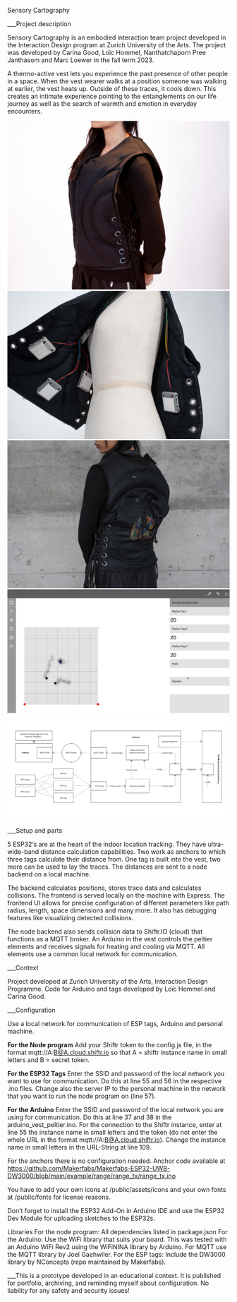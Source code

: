 Sensory Cartography

___Project description

Sensory Cartography is an embodied interaction team project developed in the Interaction Design program at Zurich University of the Arts. The project was developed by Carina Good, Loïc Hommel, Nanthatchaporn Pree Janthasom and Marc Loewer in the fall term 2023.

A thermo-active vest lets you experience the past presence of other people in a space. When the vest wearer walks at a position someone was walking at earlier, the vest heats up. Outside of these traces, it cools down. This creates an intimate experience pointing to the entanglements on our life journey as well as the search of warmth and emotion in everyday encounters.

![doc1](/doc/img/doc1.jpeg)
![doc2](/doc/img/doc2.jpeg)
![doc3](/doc/img/doc3.jpeg)
![doc4](/doc/img/doc4.jpg)
![doc5](/doc/img/doc5.jpg)

___Setup and parts

5 ESP32‘s are at the heart of the indoor location tracking. They have ultra-wide-band distance calculation capabilities. Two work as anchors to which three tags calculate their distance from. One tag is built into the vest, two more can be used to lay the traces. The distances are sent to a node backend on a local machine. 

The backend calculates positions, stores trace data and calculates collisions. The frontend is served locally on the machine with Express. The frontend UI allows for precise configuration of different parameters like path radius, length, space dimensions and many more. It also has debugging features like visualizing detected collisions.

The node backend also sends collision data to Shiftr.IO (cloud) that functions as a MQTT broker. An Arduino in the vest controls the peltier elements and receives signals for heating and cooling via MQTT. All elements use a common local network for communication.

___Context

Project developed at Zurich University of the Arts, Interaction Design Programme. Code for Arduino and tags developed by Loïc Hommel and Carina Good.

___Configuration

Use a local network for communication of ESP tags, Arduino and personal machine.

**For the Node program**
Add your Shiftr token to the config.js file, in the format mqtt://A:B@A.cloud.shiftr.io so that A = shiftr instance name  in small letters and B = secret token.

**For the ESP32 Tags** 
Enter the SSID and password of the local network you want to use for communication. Do this at line 55 and 56 in the respective .ino files. Change also the server IP to the personal machine in the network that you want to run the node program on (line 57).

**For the Arduino**
Enter the SSID and password of the local network you are using for communication. Do this at line 37 and 38 in the arduino_vest_peltier.ino. For the connection to the Shiftr instance, enter at line 55 the instance name in small letters and the token (do not enter the whole URL in the format mqtt://A:B@A.cloud.shiftr.io). Change the instance name in small letters in the URL-String at line 109.

For the anchors there is no configuration needed. Anchor code available at https://github.com/Makerfabs/Makerfabs-ESP32-UWB-DW3000/blob/main/example/range/range_tx/range_tx.ino

You have to add your own icons at /public/assets/icons and your own fonts at /public/fonts for license reasons.

Don’t forget to install the ESP32 Add-On in Arduino IDE and use the ESP32 Dev Module for uploading sketches to the ESP32s.

Libraries
For the node program: All dependencies listed in package.json
For the Arduino: Use the WiFi library that suits your board. This was tested with an Arduino WiFi Rev2 using the WiFiNINA library by Arduino. For MQTT use the MQTT library by Joel Gaehwiler.
For the ESP tags: Include the DW3000 library by NConcepts (repo maintained by Makerfabs).

___This is a prototype developed in an educational context. It is published for portfolio, archiving, and reminding myself about configuration. No liability for any safety and security issues!
